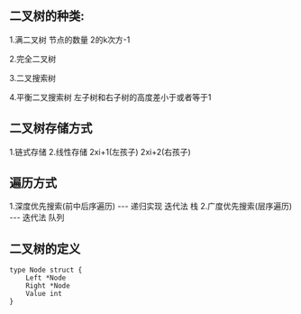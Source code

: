 ## 二叉树的种类:
1.满二叉树
节点的数量 2的k次方-1

2.完全二叉树

3.二叉搜索树

4.平衡二叉搜索树
左子树和右子树的高度差小于或者等于1

## 二叉树存储方式
1.链式存储
2.线性存储 2xi+1(左孩子) 2xi+2(右孩子)

## 遍历方式
1.深度优先搜索(前中后序遍历) --- 递归实现 迭代法  栈
2.广度优先搜索(层序遍历) --- 迭代法 队列

## 二叉树的定义
```golang
type Node struct {
	Left *Node
	Right *Node 
	Value int 
}
```